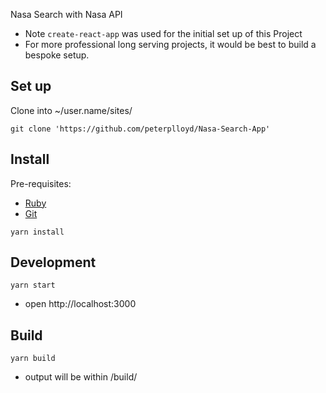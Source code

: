 Nasa Search with Nasa API

* Note `create-react-app` was used for the initial set up of this Project
* For more professional long serving projects, it would be best to build a bespoke setup.

## Set up

Clone into ~/user.name/sites/

```
git clone 'https://github.com/peterplloyd/Nasa-Search-App'
```

## Install

Pre-requisites:

- [Ruby](https://www.ruby-lang.org/en/documentation/installation/)
- [Git](https://git-scm.com/downloads)

```
yarn install
```

## Development

```
yarn start
```

* open http://localhost:3000

## Build

```
yarn build
```

* output will be within /build/

